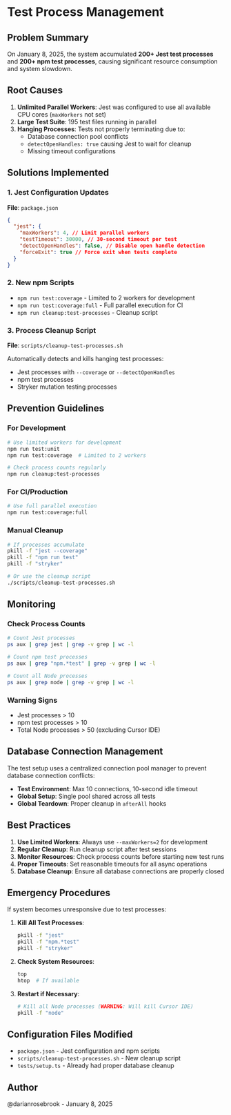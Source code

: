 # Test Process Management

## Problem Summary

On January 8, 2025, the system accumulated **200+ Jest test processes** and **200+ npm test processes**, causing significant resource consumption and system slowdown.

## Root Causes

1. **Unlimited Parallel Workers**: Jest was configured to use all available CPU cores (`maxWorkers` not set)
2. **Large Test Suite**: 195 test files running in parallel
3. **Hanging Processes**: Tests not properly terminating due to:
   - Database connection pool conflicts
   - `detectOpenHandles: true` causing Jest to wait for cleanup
   - Missing timeout configurations

## Solutions Implemented

### 1. Jest Configuration Updates

**File**: `package.json`

```json
{
  "jest": {
    "maxWorkers": 4, // Limit parallel workers
    "testTimeout": 30000, // 30-second timeout per test
    "detectOpenHandles": false, // Disable open handle detection
    "forceExit": true // Force exit when tests complete
  }
}
```

### 2. New npm Scripts

- `npm run test:coverage` - Limited to 2 workers for development
- `npm run test:coverage:full` - Full parallel execution for CI
- `npm run cleanup:test-processes` - Cleanup script

### 3. Process Cleanup Script

**File**: `scripts/cleanup-test-processes.sh`

Automatically detects and kills hanging test processes:

- Jest processes with `--coverage` or `--detectOpenHandles`
- npm test processes
- Stryker mutation testing processes

## Prevention Guidelines

### For Development

```bash
# Use limited workers for development
npm run test:unit
npm run test:coverage  # Limited to 2 workers

# Check process counts regularly
npm run cleanup:test-processes
```

### For CI/Production

```bash
# Use full parallel execution
npm run test:coverage:full
```

### Manual Cleanup

```bash
# If processes accumulate
pkill -f "jest --coverage"
pkill -f "npm run test"
pkill -f "stryker"

# Or use the cleanup script
./scripts/cleanup-test-processes.sh
```

## Monitoring

### Check Process Counts

```bash
# Count Jest processes
ps aux | grep jest | grep -v grep | wc -l

# Count npm test processes
ps aux | grep "npm.*test" | grep -v grep | wc -l

# Count all Node processes
ps aux | grep node | grep -v grep | wc -l
```

### Warning Signs

- Jest processes > 10
- npm test processes > 10
- Total Node processes > 50 (excluding Cursor IDE)

## Database Connection Management

The test setup uses a centralized connection pool manager to prevent database connection conflicts:

- **Test Environment**: Max 10 connections, 10-second idle timeout
- **Global Setup**: Single pool shared across all tests
- **Global Teardown**: Proper cleanup in `afterAll` hooks

## Best Practices

1. **Use Limited Workers**: Always use `--maxWorkers=2` for development
2. **Regular Cleanup**: Run cleanup script after test sessions
3. **Monitor Resources**: Check process counts before starting new test runs
4. **Proper Timeouts**: Set reasonable timeouts for all async operations
5. **Database Cleanup**: Ensure all database connections are properly closed

## Emergency Procedures

If system becomes unresponsive due to test processes:

1. **Kill All Test Processes**:

   ```bash
   pkill -f "jest"
   pkill -f "npm.*test"
   pkill -f "stryker"
   ```

2. **Check System Resources**:

   ```bash
   top
   htop  # If available
   ```

3. **Restart if Necessary**:
   ```bash
   # Kill all Node processes (WARNING: Will kill Cursor IDE)
   pkill -f "node"
   ```

## Configuration Files Modified

- `package.json` - Jest configuration and npm scripts
- `scripts/cleanup-test-processes.sh` - New cleanup script
- `tests/setup.ts` - Already had proper database cleanup

## Author

@darianrosebrook - January 8, 2025

